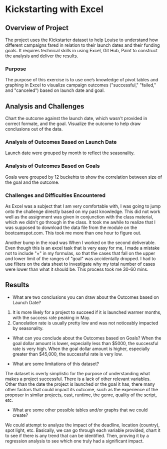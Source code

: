 # Kickstarting with Excel

## Overview of Project
The project uses the Kickstarter dataset to help Louise to understand how different campaigns fared in relation to their launch dates and their funding goals. It requires technical skills in using Excel, Git Hub, Paint to construct the analysis and deliver the results. 
### Purpose

The purpose of this exercise is to use one’s knowledge of pivot tables and graphing in Excel to visualize campaign outcomes ("successful," "failed," and "canceled") based on launch date and goal. 

## Analysis and Challenges

Chart the outcome against the launch date, which wasn't provided in correct formate, and the goal. Visualize the outcome to help draw conclusions out of the data.

### Analysis of Outcomes Based on Launch Date

Launch date were grouped by month to reflect the seasonality.

### Analysis of Outcomes Based on Goals

Goals were grouped by 12 buckehts to show the correlation between size of the goal and the outcome.

### Challenges and Difficulties Encountered
As Excel was a subject that I am very comfortable with, I was going to jump onto the challenge directly based on my past knowledge. This did not work well as the assignment was given in conjunction with the class material, which we didn't go through in the class. It took me awhile to realize that I was supposed to download the data file from the module on the bootcamspot.com. This took me more than one hour to figure out.

Another bump in the road was When I worked on the second deliverable. Even though this is an excel task that is very easy for me, I made a mistake not to include "=" in my formulas, so that the cases that fall on the upper and lower limit of the ranges of "goal" was accidentally dropped. I had to use filters on the data sheet to investigate why my total number of cases were lower than what it should be. This process took me 30-60 mins. 

## Results

- What are two conclusions you can draw about the Outcomes based on Launch Date?
1. It is more likely for a project to succeed if it is launched warmer months, with the success rate peaking in May.
2. Cancelation rate is usually pretty low and was not noticeably impacted by seasonality.

- What can you conclude about the Outcomes based on Goals?
When the goal dollar amount is lower, especially less than $5000, the successful rate is very high. 
When the goal dollar amount is higher, especially greater than $45,000, the successful rate is very low. 

- What are some limitations of this dataset?

The dataset is overly simplistic for the purpose of understanding what makes a project successful. There is a lack of other relevant variables. Other than the date the project is launched or the goal it has, there many other factors that could impact its outcome, such as the experience of the proposer in similar projects, cast, runtime, the genre, quality of the script, etc.

- What are some other possible tables and/or graphs that we could create?

We could attempt to analyze the impact of the deadline, location (country), spot light, etc. Basically, we can go through each variable provided, chart it to see if there is any trend that can be identified. Then, proving it by a regression analysis to see which one truly had a significant impact.
